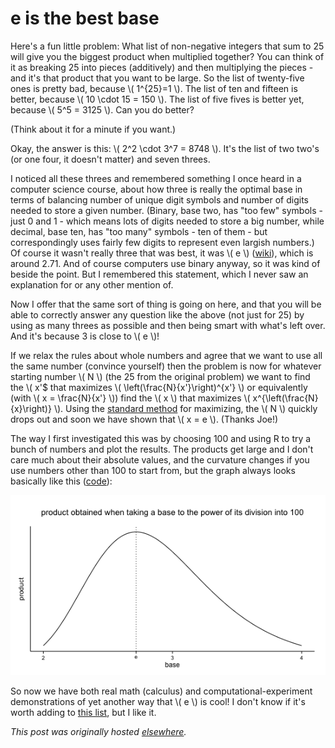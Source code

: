 # e is the best base



Here's a fun little problem: What list of non-negative integers that sum to 25 will give you the biggest product when multiplied together? You can think of it as breaking 25 into pieces (additively) and then multiplying the pieces - and it's that product that you want to be large. So the list of twenty-five ones is pretty bad, because \\( 1^{25}=1 \\). The list of ten and fifteen is better, because \\( 10 \cdot 15 = 150 \\). The list of five fives is better yet, because \\( 5^5 = 3125 \\). Can you do better?

(Think about it for a minute if you want.)

Okay, the answer is this: \\( 2^2 \cdot 3^7 = 8748 \\). It's the list of two two's (or one four, it doesn't matter) and seven threes.

I noticed all these threes and remembered something I once heard in a computer science course, about how three is really the optimal base in terms of balancing number of unique digit symbols and number of digits needed to store a given number. (Binary, base two, has "too few" symbols - just 0 and 1 - which means lots of digits needed to store a big number, while decimal, base ten, has "too many" symbols - ten of them - but correspondingly uses fairly few digits to represent even largish numbers.) Of course it wasn't really three that was best, it was \\( e \\) (<a href="http://en.wikipedia.org/wiki/E_(mathematical_constant)">wiki</a>), which is around 2.71. And of course computers use binary anyway, so it was kind of beside the point. But I remembered this statement, which I never saw an explanation for or any other mention of.

<span>Now I offer that the same sort of thing is going on here, and that you will be able to correctly answer any question like the above (not just for 25) by using as many threes as possible and then being smart with what's left over. And it's because 3 is close to \\( e \\)!</span>

If we relax the rules about whole numbers and agree that we want to use all the same number (convince yourself) then the problem is now for whatever starting number \\( N \\) (the 25 from the original problem) we want to find the \\( x'$ that maximizes \\( \left(\frac{N}{x'}\right)^{x'} \\) or equivalently (with \\( x = \frac{N}{x'} \\)) find the \\( x \\) that maximizes \\( x^{\left(\frac{N}{x}\right)} \\). Using the [standard method](http://www.derivative-calculator.net/) for maximizing, the \\( N \\) quickly drops out and soon we have shown that \\( x = e \\). (Thanks Joe!)

The way I first investigated this was by choosing 100 and using R to try a bunch of numbers and plot the results. The products get large and I don't care much about their absolute values, and the curvature changes if you use numbers other than 100 to start from, but the graph always looks basically like this (<a href="http://rpubs.com/ajschumacher/edeal">code</a>):

<a href="rplot.png"><img class=" wp-image-262 aligncenter" alt="Rplot" src="rplot.png"></a>

So now we have both real math (calculus) and computational-experiment demonstrations of yet another way that \\( e \\) is cool! I don't know if it's worth adding to [this list](http://en.wikipedia.org/wiki/List_of_representations_of_e), but I like it.



*This post was originally hosted [elsewhere](https://planspacedotorg.wordpress.com/2013/07/21/e-is-the-best-base/).*
